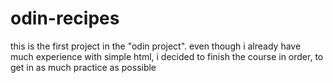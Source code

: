 # odin-recipes

this is the first project in the "odin project". even though i already have much experience with simple html, i decided to finish the course in order, to get in as much practice as possible